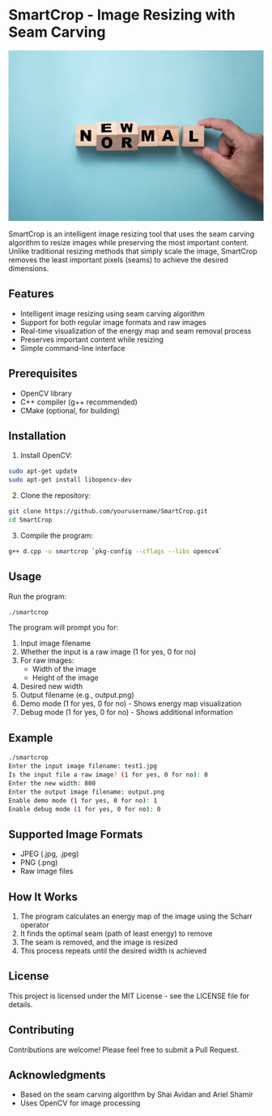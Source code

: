 # SmartCrop - Image Resizing with Seam Carving

![SmartCrop Demo](test3.jpg)

SmartCrop is an intelligent image resizing tool that uses the seam carving algorithm to resize images while preserving the most important content. Unlike traditional resizing methods that simply scale the image, SmartCrop removes the least important pixels (seams) to achieve the desired dimensions.

## Features

- Intelligent image resizing using seam carving algorithm
- Support for both regular image formats and raw images
- Real-time visualization of the energy map and seam removal process
- Preserves important content while resizing
- Simple command-line interface

## Prerequisites

- OpenCV library
- C++ compiler (g++ recommended)
- CMake (optional, for building)

## Installation

1. Install OpenCV:
```bash
sudo apt-get update
sudo apt-get install libopencv-dev
```

2. Clone the repository:
```bash
git clone https://github.com/yourusername/SmartCrop.git
cd SmartCrop
```

3. Compile the program:
```bash
g++ d.cpp -o smartcrop `pkg-config --cflags --libs opencv4`
```

## Usage

Run the program:
```bash
./smartcrop
```

The program will prompt you for:
1. Input image filename
2. Whether the input is a raw image (1 for yes, 0 for no)
3. For raw images:
   - Width of the image
   - Height of the image
4. Desired new width
5. Output filename (e.g., output.png)
6. Demo mode (1 for yes, 0 for no) - Shows energy map visualization
7. Debug mode (1 for yes, 0 for no) - Shows additional information

## Example

```bash
./smartcrop
Enter the input image filename: test1.jpg
Is the input file a raw image? (1 for yes, 0 for no): 0
Enter the new width: 800
Enter the output image filename: output.png
Enable demo mode (1 for yes, 0 for no): 1
Enable debug mode (1 for yes, 0 for no): 0
```

## Supported Image Formats

- JPEG (.jpg, .jpeg)
- PNG (.png)
- Raw image files

## How It Works

1. The program calculates an energy map of the image using the Scharr operator
2. It finds the optimal seam (path of least energy) to remove
3. The seam is removed, and the image is resized
4. This process repeats until the desired width is achieved

## License

This project is licensed under the MIT License - see the LICENSE file for details.

## Contributing

Contributions are welcome! Please feel free to submit a Pull Request.

## Acknowledgments

- Based on the seam carving algorithm by Shai Avidan and Ariel Shamir
- Uses OpenCV for image processing 